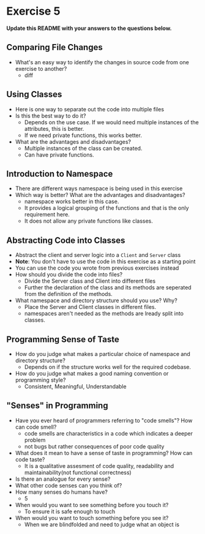 # Exercise 5

**Update this README with your answers to the questions below.**

## Comparing File Changes

- What's an easy way to identify the changes in source code from one exercise
  to another?
  * diff <file1> <file2>
    
## Using Classes

- Here is one way to separate out the code into multiple files
- Is this the best way to do it? 
  * Depends on the use case. If we would need multiple instances of the attributes, this is better.
  * If we need private functions, this works better.
- What are the advantages and disadvantages?
  * Multiple instances of the class can be created.
  * Can have private functions.

## Introduction to Namespace

- There are different ways namespace is being used in this exercise
- Which way is better? What are the advantages and disadvantages?
  * namespace works better in this case.
  * It provides a logical grouping of the functions and that is the only requirement here.
  * It does not allow any private functions like classes.

## Abstracting Code into Classes

- Abstract the client and server logic into a `Client` and `Server` class
- **Note**: You don't have to use the code in this exercise as a starting point
- You can use the code you wrote from previous exercises instead
- How should you divide the code into files?
  * Divide the Server class and Client into different files
  * Further the declaration of the class and its methods are seperated from the definition of the methods.
- What namespace and directory structure should you use? Why?
  * Place the Server and Client classes in different files.
  * namespaces aren't needed as the methods are lready split into classes.

## Programming Sense of Taste

- How do you judge what makes a particular choice of namespace and directory
  structure? 
  * Depends on if the structure works well for the required codebase.
- How do you judge what makes a good naming convention or programming style?
  * Consistent, Meaningful, Understandable

## "Senses" in Programming

- Have you ever heard of programmers referring to "code smells"? How can code
  smell?
  * code smells are characteristics in a code which indicates a deeper problem 
  * not bugs but rather consequences of poor code quality
- What does it mean to have a sense of taste in programming? How can code
  taste?
  * It is a qualitative assesment of code quality, readability and maintainability(not functional correctness)
- Is there an analogue for every sense?
- What other code senses can you think of?
- How many senses do humans have?
  * 5
- When would you want to see something before you touch it?
  * To ensure it is safe enough to touch
- When would you want to touch something before you see it?
  * When we are blindfolded and need to judge what an object is
  